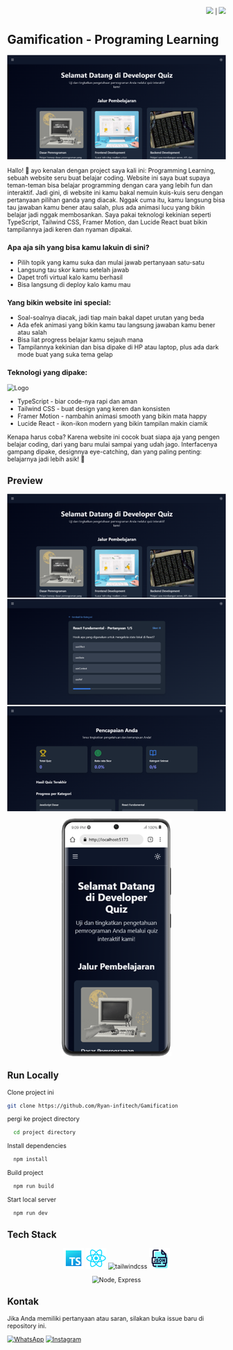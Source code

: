 <div align="right">

<a href="README.md"><img src="https://flagcdn.com/w40/gb.png" width="25"></a> | <a href="README-ID.md"><img src="https://flagcdn.com/w40/id.png" width="20"></a>

</div>

# Gamification - Programing Learning
![App Screenshot](./media/SS%20Desk%201.png)

Hallo! 👋 ayo kenalan dengan project saya kali ini: Programming Learning, sebuah website seru buat belajar coding. Website ini saya buat supaya teman-teman bisa belajar programming dengan cara yang lebih fun dan interaktif.
Jadi gini, di website ini kamu bakal nemuin kuis-kuis seru dengan pertanyaan pilihan ganda yang diacak. Nggak cuma itu, kamu langsung bisa tau jawaban kamu bener atau salah, plus ada animasi lucu yang bikin belajar jadi nggak membosankan. Saya pakai teknologi kekinian seperti TypeScript, Tailwind CSS, Framer Motion, dan Lucide React buat bikin tampilannya jadi keren dan nyaman dipakai.

### Apa aja sih yang bisa kamu lakuin di sini?

- Pilih topik yang kamu suka dan mulai jawab pertanyaan satu-satu
- Langsung tau skor kamu setelah jawab
- Dapet trofi virtual kalo kamu berhasil
- Bisa langsung di deploy kalo kamu mau 

### Yang bikin website ini special:

- Soal-soalnya diacak, jadi tiap main bakal dapet urutan yang beda
- Ada efek animasi yang bikin kamu tau langsung jawaban kamu bener atau salah
- Bisa liat progress belajar kamu sejauh mana
- Tampilannya kekinian dan bisa dipake di HP atau laptop, plus ada dark mode buat yang suka tema gelap

### Teknologi yang dipake:

![Logo](https://miro.medium.com/v2/resize:fit:828/format:webp/1*a-HMmQFQNC76zCZBZfFgJg.gif)

- TypeScript - biar code-nya rapi dan aman
- Tailwind CSS - buat design yang keren dan konsisten
- Framer Motion - nambahin animasi smooth yang bikin mata happy
- Lucide React - ikon-ikon modern yang bikin tampilan makin ciamik

Kenapa harus coba? Karena website ini cocok buat siapa aja yang pengen belajar coding, dari yang baru mulai sampai yang udah jago. Interfacenya gampang dipake, designnya eye-catching, dan yang paling penting: belajarnya jadi lebih asik! 🚀

## Preview

![App Screenshot](./media/SS%20Desk%201.png)
![App Screenshot](./media/SS%20Desk%202.png)
![App Screenshot](./media/SS%20Desk%203.png)

<div align="center">
<img src="./media/Galaxy-S21-Ultra-localhost%20(1).png" alt="App Screenshot" style="width: 50%; height: 50%;"/> </div>


## Run Locally

Clone project ini

```bash
git clone https://github.com/Ryan-infitech/Gamification
```

pergi ke project directory

```bash
  cd project directory
```

Install dependencies

```bash
  npm install
```

Build project

```bash
  npm run build
```

Start local server

```bash
  npm run dev
```


## Tech Stack

<div align="center">

![Logo](./media/icons-typescript-48.png) ![Logo](./media/1174949_js_react%20js_logo_react_react%20native_icon.png) <img width="48" height="48" src="https://img.icons8.com/color/48/tailwindcss.png" alt="tailwindcss"/> ![Logo](./media/icons-json-48.png)

 ![Node, Express](https://user-images.githubusercontent.com/97989643/224550089-f2541ade-c5c6-4afa-8538-51a8dda4e23b.gif)

</div>

 ## Kontak

Jika Anda memiliki pertanyaan atau saran, silakan buka issue baru di repository ini.

[![WhatsApp](https://img.shields.io/badge/WhatsApp-25D366?style=for-the-badge&logo=whatsapp&logoColor=white)](https://wa.me/6285157517798)
[![Instagram](https://img.shields.io/badge/Instagram-E4405F?style=for-the-badge&logo=instagram&logoColor=white)](https://www.instagram.com/ryan.septiawan__/)

